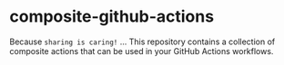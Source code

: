 # composite-github-actions
Because `sharing is caring!` ... This repository contains a collection of composite actions that can be used in your GitHub Actions workflows.
